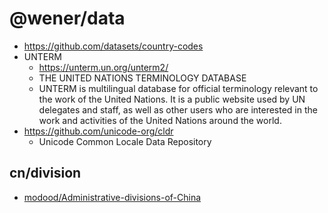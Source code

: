 # @wener/data

- https://github.com/datasets/country-codes
- UNTERM
  - https://unterm.un.org/unterm2/
  - THE UNITED NATIONS TERMINOLOGY DATABASE
  - UNTERM is multilingual database for official terminology relevant to the work of the United Nations. It is a public website used by UN delegates and staff, as well as other users who are interested in the work and activities of the United Nations around the world.
- https://github.com/unicode-org/cldr
  - Unicode Common Locale Data Repository

## cn/division

- [modood/Administrative-divisions-of-China](https://github.com/modood/Administrative-divisions-of-China)
